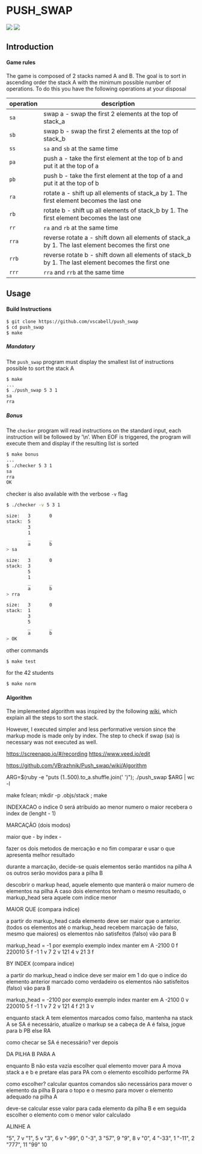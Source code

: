 # PUSH_SWAP

![](https://img.shields.io/badge/Language-C-blue)
![](https://img.shields.io/badge/School-42-black)


## Introduction



#### Game rules

The game is composed of 2 stacks named A and B.
The goal is to sort in ascending order the stack A with the minimum possible number of operations.
To do this you have the following operations at your disposal


| operation | description |
| ------------ | ------------ |
| `sa` | swap a - swap the first 2 elements at the top of stack_a |
| `sb` | swap b - swap the first 2 elements at the top of stack_b |
| `ss` | `sa` and `sb` at the same time |
| `pa` | push a - take the first element at the top of b and put it at the top of a |
| `pb` | push b - take the first element at the top of a and put it at the top of b |
| `ra` | rotate a - shift up all elements of stack_a by 1. The first element becomes the last one |
| `rb` | rotate b - shift up all elements of stack_b by 1. The first element becomes the last one |
| `rr` | `ra` and `rb` at the same time |
| `rra` | reverse rotate a - shift down all elements of stack_a by 1. The last element becomes the first one |
| `rrb` | reverse rotate b - shift down all elements of stack_b by 1. The last element becomes the first one |
| `rrr` | `rra` and `rrb` at the same time |


## Usage

#### Build Instructions

```bash
$ git clone https://github.com/vscabell/push_swap
$ cd push_swap
$ make
```

##### Mandatory

The `push_swap` program must display the smallest list of instructions possible to sort the stack A

```bash
$ make
...
$ ./push_swap 5 3 1
sa
rra
```

##### Bonus

The `checker` program will read instructions on the standard input, each instruction
will be followed by ’\n’. When EOF is triggered, the program will execute them and display if the resulting list is sorted

```bash
$ make bonus
...
$ ./checker 5 3 1
sa
rra
OK
```

checker is also available with the verbose `-v` flag

```bash
$ ./checker -v 5 3 1

size:   3       0
stack:  5
        3
        1
        _       _
        a       b
> sa

size:   3       0
stack:  3
        5
        1
        _       _
        a       b
> rra

size:   3       0
stack:  1
        3
        5
        _       _
        a       b
> OK
```

other commands

```bash
$ make test
```

for the 42 students

```bash
$ make norm
```

#### Algorithm

The implemented algorithm was inspired by the following [wiki](https://github.com/VBrazhnik/Push_swap/wiki/Algorithm), which explain all the steps to sort the stack.

However, I executed simpler and less performative version since the markup mode is made only by index. The step to check if swap (sa) is necessary was not executed as well.








https://screenapp.io/#/recording
https://www.veed.io/edit



https://github.com/VBrazhnik/Push_swap/wiki/Algorithm

ARG=$(ruby -e "puts (1..500).to_a.shuffle.join(' ')"); ./push_swap $ARG | wc -l

make fclean; mkdir -p .objs/stack ; make



INDEXACAO
o indice 0 será atribuído ao menor numero
o maior recebera o index de (lenght - 1)



MARCAÇÃO (dois modos)

maior que -
by index -

fazer os dois metodos de mercação e no fim comparar e usar o que apresenta melhor resultado

durante a marcação, decide-se quais elementos serão mantidos na pilha A
os outros serão movidos para a pilha B

descobrir o markup head, aquele elemento que manterá o maior numero de elementos na pilha A
caso dois elementos tenham o mesmo resultado, o markup_head sera aquele com indice menor

MAIOR QUE (compara índice)

a partir do markup_head cada elemento deve ser maior que o anterior.
(todos os elementos até o markup_head recebem marcação de falso, mesmo que maiores)
os elementos não satisfeitos (falso) vão para B

markup_head = -1 por exemplo
exemplo	index	manter em A
-2100	0			f
220010	5			f
-1		1			v
7		2			v
121		4			v
21		3			f


BY INDEX (compara indice)

a partir do markup_head o indice deve ser maior em 1 do que o indice do elemento anterior marcado como verdadeiro
os elementos não satisfeitos (falso) vão para B


markup_head = -2100 por exemplo
exemplo	index	manter em A
-2100	0			v
220010	5			f
-1		1			v
7		2			v
121		4			f
21		3			v

enquanto stack A tem elementos marcados como falso, mantenha na stack A
	se SA é necessário, atualize o markup
	se a cabeça de A é falsa, jogue para b PB
	else RA

como checar se SA é necessário?
ver depois


DA PILHA B PARA A

enquanto B não esta vazia
	escolher qual elemento mover para A
	mova stack a e b e pretare elas para PA com o elemento escolhido
	performe PA

como escolher?
calcular quantos comandos são necessários para mover o elemento da pilha B para o topo e o mesmo para mover o elemento adequado na pilha A

deve-se calcular esse valor para cada elemento da pilha B e em seguida escolher o elemento com o menor valor calculado

ALINHE A



"5",	7		v
"1",	5			v
"3",	6			v
"-99",	0
"-3",	3
"57",	9
"9",	8		v
"0",	4
"-33",	1
"-11",	2
"777",	11
"99"	10


